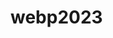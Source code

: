 # webp2023
<!DOCTYPE html>
<html lang="en">

<head>
	<meta charset="utf-8">
	<meta name="viewport" content="width=device-width, initial-scale=1">
	<link rel="stylesheet" href="https://maxcdn.bootstrapcdn.com/bootstrap/4.5.2/css/bootstrap.min.css">
	<script src="https://ajax.googleapis.com/ajax/libs/jquery/3.5.1/jquery.min.js"></script>
	<script src="https://cdnjs.cloudflare.com/ajax/libs/popper.js/1.16.0/umd/popper.min.js"></script>
	<script src="https://maxcdn.bootstrapcdn.com/bootstrap/4.5.2/js/bootstrap.min.js"></script>
	<script async src="https://www.googletagmanager.com/gtag/js?id=G-3EPFYL0CCL"></script>
	<script>
		window.dataLayer = window.dataLayer || [];

		function gtag() {
			dataLayer.push(arguments);
		}
		gtag('js', new Date());
		gtag('config', 'G-3EPFYL0CCL');
	</script>
</head>

<body>
	<nav class="navbar navbar-expand-lg bg-dark navbar-dark fixed-top">
		<span class="navbar-brand mb-0 h1">Justine11289</span>
		<div class="collapse navbar-collapse" id="navbarSupportedContent">
			<ul class="navbar-nav mr-auto">
				<li class="nav-item active">
					<a class="nav-link" href="#">Home </a>
				</li>
				<li class="nav-item dropdown">
					<a class="nav-link dropdown-toggle" href="#" id="navbarDropdown" role="button" data-toggle="dropdown">CGU</a>
					<ul class="dropdown-menu">
						<li>
							<a class="dropdown-item" href="https://www.is.cgu.edu.tw/portal/DesktopDefault.aspx">校務資訊系統</a>
						</li>
						<li>
							<a class="dropdown-item" href="https://moocs.cgu.edu.tw/mooc/">Elearning</a>
						</li>
					</ul>
				</li>
				<li class="nav-item">
					<a class="nav-link" href="https://github.com/Justine11289">GitHub</a>
				</li>
			</ul>
			<form class="form-inline">
				<input class="form-control" type="search" placeholder="Search" aria-label="Search">
				<button class="btn btn-outline-light" type="submit">Search</button>
			</form>
		</div>
	</nav>
</body>
</html>
